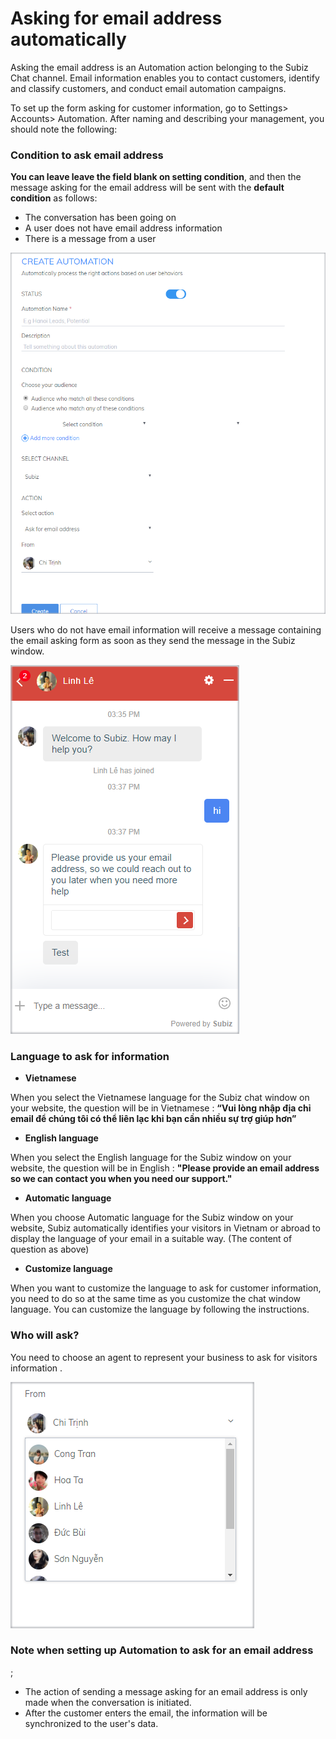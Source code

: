 # Asking for email address automatically

Asking the email address is an Automation action belonging to the Subiz Chat channel. Email information enables you to contact customers, identify and classify customers, and conduct email automation campaigns.

To set up the form asking for customer information, go to Settings&gt; Accounts&gt; Automation. After naming and describing your management, you should note the following:

### Condition to ask email address

**You can leave leave the field blank on setting condition**, and then the message asking for the email address will be sent with the **default condition** as follows:

* The conversation has been going on
* A user does not have email address information
* There is a message from a user

![Condition to ask email address](../../.gitbook/assets/1%20%285%29.png)

Users who do not have email information will receive a message containing the email asking form as soon as they send the message in the Subiz window.

![Fill in email information](../../.gitbook/assets/2%20%283%29.png)

### Language to ask for information

* **Vietnamese**

When you select the Vietnamese language for the Subiz chat window on your website, the question will be in Vietnamese
: **“Vui lòng nhập địa chỉ email để chúng tôi có thể liên lạc khi bạn cần nhiều sự trợ giúp hơn”**

* **English language**

When you select the English language for the Subiz window on your website, the question will be in English
: **"Please provide an email address so we can contact you when you need our support."**

* **Automatic language**

When you choose Automatic language for the Subiz window on your website, Subiz automatically identifies your visitors in Vietnam or abroad to display the language of your email in a suitable way. \(The content of question as above\)

* **Customize language**

When you want to customize the language to ask for customer information, you need to do so at the same time as you customize the chat window language. You can customize the language by following the instructions.

### Who will ask?

You need to choose an agent to represent your business to ask for visitors information
.

![](../../.gitbook/assets/3.png)

### Note when setting up Automation to ask for an email address
;

* The action of sending a message asking for an email address is only made when the conversation is initiated.
* After the customer enters the email, the information will be synchronized to the user's data.









 









